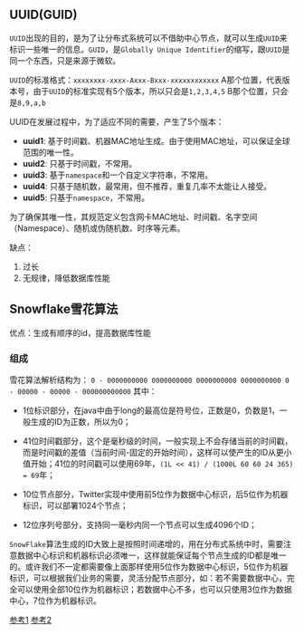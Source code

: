 ## UUID(GUID)
`UUID`出现的目的，是为了让分布式系统可以不借助中心节点，就可以生成`UUID`来标识一些唯一的信息。`GUID`，是`Globally Unique Identifier`的缩写，跟`UUID`是同一个东西，只是来源于微软。

`UUID`的标准格式：`xxxxxxxx-xxxx-Axxx-Bxxx-xxxxxxxxxxxx`
A那个位置，代表版本号，由于`UUID`的标准实现有5个版本，所以只会是`1,2,3,4,5`
B那个位置，只会是`8,9,a,b`

UUID在发展过程中，为了适应不同的需要，产生了5个版本：

+ **uuid1**: 基于时间戳、机器MAC地址生成。由于使用MAC地址，可以保证全球范围的唯一性。
+ **uuid2**: 只基于时间戳，不常用。
+ **uuid3**: 基于`namespace`和一个自定义字符串，不常用。
+ **uuid4**: 只基于随机数，最常用，但不推荐，重复几率不太能让人接受。
+ **uuid5**: 只基于`namespace`，不常用。

为了确保其唯一性，其规范定义包含网卡MAC地址、时间戳、名字空间（Namespace）、随机或伪随机数、时序等元素。

缺点：
  1. 过长
  2. 无规律，降低数据库性能

## Snowflake雪花算法
优点：生成有顺序的id，提高数据库性能

### 组成
雪花算法解析结构为：
`0 - 0000000000 0000000000 0000000000 0000000000 0 - 00000 - 00000 - 000000000000`
其中：
+ 1位标识部分，在java中由于long的最高位是符号位，正数是0，负数是1，一般生成的ID为正数，所以为0；

+ 41位时间戳部分，这个是毫秒级的时间，一般实现上不会存储当前的时间戳，而是时间戳的差值（当前时间-固定的开始时间），这样可以使产生的ID从更小值开始；41位的时间戳可以使用69年，`(1L << 41) / (1000L 60 60 24 365) = 69`年；

+ 10位节点部分，Twitter实现中使用前5位作为数据中心标识，后5位作为机器标识，可以部署1024个节点；

+ 12位序列号部分，支持同一毫秒内同一个节点可以生成4096个ID；

`SnowFlake`算法生成的ID大致上是按照时间递增的，用在分布式系统中时，需要注意数据中心标识和机器标识必须唯一，这样就能保证每个节点生成的ID都是唯一的。或许我们不一定都需要像上面那样使用5位作为数据中心标识，5位作为机器标识，可以根据我们业务的需要，灵活分配节点部分，如：若不需要数据中心，完全可以使用全部10位作为机器标识；若数据中心不多，也可以只使用3位作为数据中心，7位作为机器标识。

[参考1](https://www.cnblogs.com/yanduanduan/p/10038345.html)
[参考2](https://juejin.im/post/5c75132f51882562276c5065?utm_source=tuicool&utm_medium=referral)